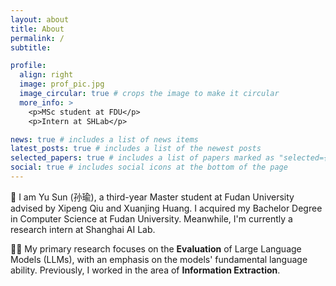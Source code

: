```yaml
---
layout: about
title: About
permalink: /
subtitle: 

profile:
  align: right
  image: prof_pic.jpg
  image_circular: true # crops the image to make it circular
  more_info: >
    <p>MSc student at FDU</p>
    <p>Intern at SHLab</p>

news: true # includes a list of news items
latest_posts: true # includes a list of the newest posts
selected_papers: true # includes a list of papers marked as "selected={true}"
social: true # includes social icons at the bottom of the page
---
```


👋 I am Yu Sun (孙瑜), a third-year Master student at Fudan University advised by Xipeng Qiu and Xuanjing Huang. I acquired
my Bachelor Degree in Computer Science at Fudan University. Meanwhile, I'm currently a research intern at Shanghai AI
Lab.

👩‍💻 My primary research focuses on the **Evaluation** of Large Language Models (LLMs), with an emphasis on the models'
fundamental language ability. Previously, I worked in the area of **Information Extraction**.